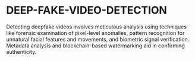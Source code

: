 # DEEP-FAKE-VIDEO-DETECTION
Detecting deepfake videos involves meticulous analysis using techniques like forensic examination of pixel-level anomalies, pattern recognition for unnatural facial features and movements, and biometric signal verification. Metadata analysis and blockchain-based watermarking aid in confirming authenticity.
